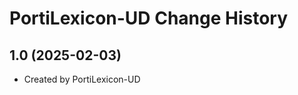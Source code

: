 PortiLexicon-UD Change History
====================

1.0 (2025-02-03)
----------------
* Created by PortiLexicon-UD
